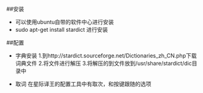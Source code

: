 ##安装

  * 可以使用ubuntu自带的软件中心进行安装
  * sudo apt-get install  stardict 进行安装

##配置

* 字典安装
  1.到http://stardict.sourceforge.net/Dictionaries_zh_CN.php下载词典文件
  2.将文件进行解压
  3.将解压的到文件放到/usr/share/stardict/dic目录中
  
* 取词
  在星际译王的配置工具中有取次，和按键跟随的选项
